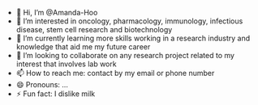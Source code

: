 - 👋 Hi, I’m @Amanda-Hoo
- 👀 I’m interested in oncology, pharmacology, immunology, infectious disease, stem cell research and biotechnology
- 🌱 I’m currently learning more skills working in a research industry and knowledge that aid me my future career
- 💞️ I’m looking to collaborate on any research project related to my interest that involves lab work
- 📫 How to reach me: contact by my email or phone number
- 😄 Pronouns: ...
- ⚡ Fun fact: I dislike milk

<!---
Amanda-Hoo/Amanda-Hoo is a ✨ special ✨ repository because its `README.md` (this file) appears on your GitHub profile.
You can click the Preview link to take a look at your changes.
--->
